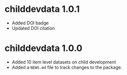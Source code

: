 # childdevdata 1.0.1

* Added DOI badge
* Updated DOI citation

# childdevdata 1.0.0

* Added 10 item level datasets on child development
* Added a `NEWS.md` file to track changes to the package.
